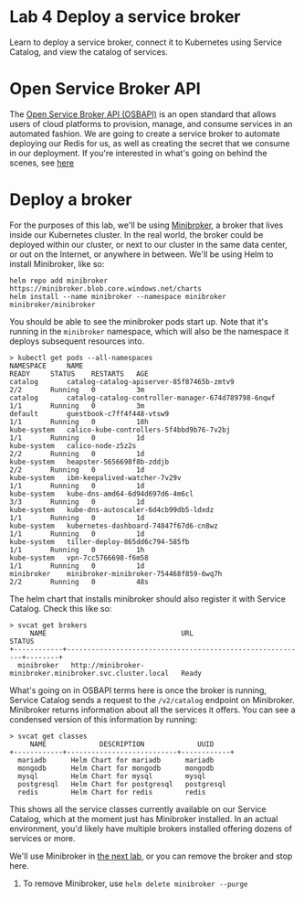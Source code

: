 # Lab 4 Deploy a service broker

Learn to deploy a service broker, connect it to Kubernetes using Service Catalog,
and view the catalog of services.

# Open Service Broker API

The [Open Service Broker API (OSBAPI)](https://www.openservicebrokerapi.org/) is an open
standard that allows users of cloud platforms to provision, manage, and consume services
in an automated fashion. We are going to create a service broker to automate deploying our
Redis for us, as well as creating the secret that we consume in our deployment. If you're
interested in what's going on behind the scenes, see [here](osbapi.md)

# Deploy a broker

For the purposes of this lab, we'll be using [Minibroker](https://github.com/osbkit/minibroker),
a broker that lives inside our Kubernetes cluster. In the real world, the broker could be deployed
within our cluster, or next to our cluster in the same data center, or out on the Internet, or anywhere
in between. We'll be using Helm to install Minibroker, like so:

```
helm repo add minibroker https://minibroker.blob.core.windows.net/charts
helm install --name minibroker --namespace minibroker minibroker/minibroker
```

You should be able to see the minibroker pods start up. Note that it's running in the `minibroker`
namespace, which will also be the namespace it deploys subsequent resources into.
```
> kubectl get pods --all-namespaces
NAMESPACE     NAME                                                  READY     STATUS    RESTARTS   AGE
catalog       catalog-catalog-apiserver-85f87465b-zmtv9             2/2       Running   0          3m
catalog       catalog-catalog-controller-manager-674d789798-6nqwf   1/1       Running   0          3m
default       guestbook-c7ff4f448-vtsw9                             1/1       Running   0          18h
kube-system   calico-kube-controllers-5f4bbd9b76-7v2bj              1/1       Running   0          1d
kube-system   calico-node-z5z2s                                     2/2       Running   0          1d
kube-system   heapster-5656698f8b-zddjb                             2/2       Running   0          1d
kube-system   ibm-keepalived-watcher-7v29v                          1/1       Running   0          1d
kube-system   kube-dns-amd64-6d94d697d6-4m6cl                       3/3       Running   0          1d
kube-system   kube-dns-autoscaler-6d4cb99db5-ldxdz                  1/1       Running   0          1d
kube-system   kubernetes-dashboard-74847f67d6-cn8wz                 1/1       Running   0          1d
kube-system   tiller-deploy-865dd6c794-585fb                        1/1       Running   0          1h
kube-system   vpn-7cc5766698-f6m58                                  1/1       Running   0          1d
minibroker    minibroker-minibroker-754468f859-6wq7h                2/2       Running   0          48s
```

The helm chart that installs minibroker should also register it with Service Catalog. Check this like so:
```
> svcat get brokers
     NAME                                 URL                              STATUS
+------------+-----------------------------------------------------------+--------+
  minibroker   http://minibroker-minibroker.minibroker.svc.cluster.local   Ready
```

What's going on in OSBAPI terms here is once the broker is running, Service Catalog sends a request to
the `/v2/catalog` endpoint on Minibroker. Minibroker returns information about all the services it offers.
You can see a condensed version of this information by running:
```
> svcat get classes
     NAME             DESCRIPTION             UUID
+------------+---------------------------+------------+
  mariadb      Helm Chart for mariadb      mariadb
  mongodb      Helm Chart for mongodb      mongodb
  mysql        Helm Chart for mysql        mysql
  postgresql   Helm Chart for postgresql   postgresql
  redis        Helm Chart for redis        redis
```

This shows all the service classes currently available on our Service Catalog, which at the moment just has
Minibroker installed. In an actual environment, you'd likely have multiple brokers installed offering dozens
of services or more.

We'll use Minibroker in [the next lab](../Lab5/README.md), or you can remove the broker and stop here.

  1. To remove Minibroker, use `helm delete minibroker --purge`

